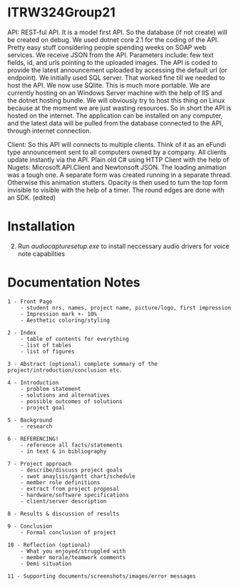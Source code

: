 # ITRW324Group21

API:
REST-ful API. It is a model first API. So the database (if not create) will be created on debug. We used dotnet core 2.1 for the coding of the API.  Pretty easy stuff considering people spending weeks on SOAP web services. We receive JSON from the API. Parameters include: few text fields, id, and urls pointing to the uploaded images. The API is coded to provide the latest announcement uploaded by accessing the default url (or endpoint).
We initially used SQL server. That worked fine till we needed to host the API. We now use SQlite. This is much more portable. We are currently hosting on an Windows Server machine with the help of IIS and the dotnet hosting bundle. We will obviously try to host this thing on Linux because at the moment we are just wasting resources.
So in short the API is hosted on the internet. The application can be installed on any computer, and the latest data will be pulled from the database connected to the API, through internet connection.

Client:
So this API will connects to multiple clients. Think of it as an eFundi type announcement sent to all computers owned by a company. All clients update instantly via the API.
Plain old C# using HTTP Client with the help of Nugets: Microsoft.API.Client and Newtonsoft JSON.
The loading animation was a tough one. A separate form was created running in a separate thread. Otherwise this animation stutters. Opacity is then used to turn the top form invisible to visible with the help of a timer.
The round edges are done with an SDK. (edited) 



# Installation

2. Run *audiocapturesetup.exe* to install neccessary audio drivers for voice note capabilties



# Documentation Notes
  
    1 - Front Page
        - student nrs, names, project name, picture/logo, first impression 
        - Impression mark +- 10%
        - Aesthetic coloring/styling   
        
    2 - Index
        - table of contents for everything
        - list of tables
        - list of figures
        
    3 - Abstract (optional) complete summary of the project/introduction/conclusion etc.
    
    4 - Introduction
        - problem statement
        - solutions and alternatives
        - possible outcomes of solutions
        - project goal
        
    5 - Background
        - research
        
    6 - REFERENCING!
        - reference all facts/statements
        - in text & in bibliography
        
    7 - Project approach
        - describe/discuss project goals
        - swot anaylsis/gantt chart/schedule
        - member role definitions
        - extract from project proposal
        - hardware/software specifications
        - client/server description
        
    8 - Results & discussion of results
    
    9 - Conclusion
        - Formal conclusion of project
        
    10 - Reflection (optional)
        - What you enjoyed/struggled with
        - member morale/teamwork comments
        - Demi situation
        
    11 - Supporting documents/screenshots/images/error messages
    
